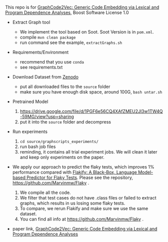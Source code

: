 This repo is for [GraphCode2Vec: Generic Code Embedding via Lexical and Program Dependence Analyses](https://arxiv.org/abs/2112.01218), Boost Software License 1.0

- Extract Graph tool
  - We implement the tool based on Soot. Soot Version is in `pom.xml`.
  - compile `mvn clean package`
  - run command see the example, `extractGraphs.sh`
- Requirements/Environment
  - recommend that you use `conda`
  - see  requirements.txt
- Download Dataset from [Zenodo](https://doi.org/10.5281/zenodo.6394383)
  - put all downloaded files to the `source` folder
  - make sure you have enough disk space, around 100G, `bash untar.sh`
  
- Pretrained Model
  1. https://drive.google.com/file/d/1PGF6e56CQ4XAfZMEU2Jl3w1TW4Q-59MG/view?usp=sharing
  2. put it into the `source` folder and decompress

- Run experiments
  1. `cd source/graphscripts_experiments/`
  2. run bash job files
  3. reminding, it contains all trial experiment jobs. We will clean it later and keep only experiments on the paper.

- We apply our approach to predict the flaky tests, which improves 1% performance compared with [Flakify: A Black-Box, Language Model-based Predictor for Flaky Tests](https://arxiv.org/abs/2112.12331#:~:text=23%20Dec%202021%5D-,Flakify%3A%20A%20Black%2DBox%2C%20Language%20Model%2D,based%20Predictor%20for%20Flaky%20Tests&text=Software%20testing%20assures%20that%20code,version%20of%20the%20source%20code.). Please see the repository, https://github.com/Marvinmw/Flaky .
  1. We compile all the code.
  2. We filter that test cases do not have .class files or failed to extract graphs, which results in us losing some flaky tests.
  3. To compare, we rerun Flakify and make sure we use the same dataset.
  4. You can find all info at https://github.com/Marvinmw/Flaky .
  
- paper link, [GraphCode2Vec: Generic Code Embedding via Lexical and Program Dependence Analyses](https://arxiv.org/abs/2112.01218)


